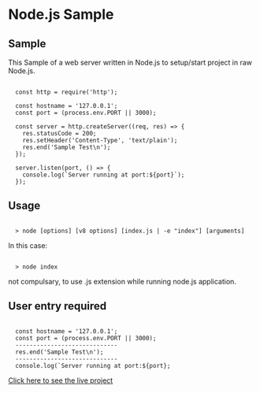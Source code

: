 # Node.js Sample 

## Sample

This Sample of a web server written in Node.js to setup/start project in raw Node.js.

```console

  const http = require('http');

  const hostname = '127.0.0.1';
  const port = (process.env.PORT || 3000);

  const server = http.createServer((req, res) => {
    res.statusCode = 200;
    res.setHeader('Content-Type', 'text/plain');
    res.end('Sample Test\n');
  });

  server.listen(port, () => {
    console.log(`Server running at port:${port}`);
  });

```

## Usage

```console

  > node [options] [v8 options] [index.js | -e "index"] [arguments]

```
In this case:

```console

  > node index

```
not compulsary, to use .js extension while running node.js application. 

## User entry required

```console

  const hostname = '127.0.0.1';
  const port = (process.env.PORT || 3000);
  -----------------------------
  res.end('Sample Test\n');
  -----------------------------
  console.log(`Server running at port:${port};

```

[Click here to see the live project](http://node-js-sample-linkrachit.herokuapp.com/)